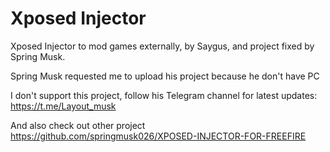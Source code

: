 # Xposed Injector
Xposed Injector to mod games externally, by Saygus, and project fixed by Spring Musk. 

Spring Musk requested me to upload his project because he don't have PC

I don't support this project, follow his Telegram channel for latest updates: https://t.me/Layout_musk

And also check out other project https://github.com/springmusk026/XPOSED-INJECTOR-FOR-FREEFIRE
